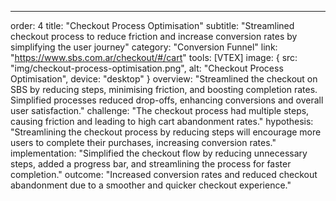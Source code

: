 ---
order: 4
title: "Checkout Process Optimisation"
subtitle: "Streamlined checkout process to reduce friction and increase conversion rates by simplifying the user journey"
category: "Conversion Funnel"
link: "https://www.sbs.com.ar/checkout/#/cart"
tools: [VTEX]
image: {
    src: "img/checkout-process-optimisation.png",
    alt: "Checkout Process Optimisation",
    device: "desktop"
}
overview: "Streamlined the checkout on SBS by reducing steps, minimising friction, and boosting completion rates. Simplified processes reduced drop-offs, enhancing conversions and overall user satisfaction."
challenge: "The checkout process had multiple steps, causing friction and leading to high cart abandonment rates."
hypothesis: "Streamlining the checkout process by reducing steps will encourage more users to complete their purchases, increasing conversion rates."
implementation: "Simplified the checkout flow by reducing unnecessary steps, added a progress bar, and streamlining the process for faster completion."
outcome: "Increased conversion rates and reduced checkout abandonment due to a smoother and quicker checkout experience."